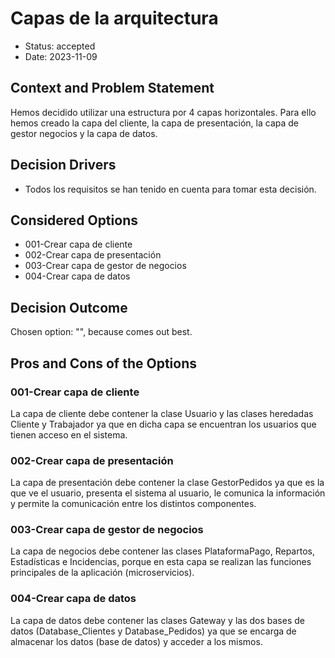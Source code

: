 # Capas de la arquitectura

* Status: accepted
* Date: 2023-11-09

## Context and Problem Statement

Hemos decidido utilizar una estructura por 4 capas horizontales. Para ello hemos creado la capa del cliente, la capa de presentación, la capa de gestor negocios y la capa de datos.

## Decision Drivers

* Todos los requisitos se han tenido en cuenta para tomar esta decisión.

## Considered Options

* 001-Crear capa de cliente
* 002-Crear capa de presentación
* 003-Crear capa de gestor de negocios
* 004-Crear capa de datos

## Decision Outcome

Chosen option: "", because comes out best.

## Pros and Cons of the Options

### 001-Crear capa de cliente

La capa de cliente debe contener la clase Usuario y las clases heredadas Cliente y Trabajador ya que en dicha capa se encuentran los usuarios que tienen acceso en el sistema.

### 002-Crear capa de presentación

La capa de presentación debe contener la clase GestorPedidos ya que es la que ve el usuario, presenta el sistema al usuario, le comunica la información y permite la comunicación entre los distintos componentes.

### 003-Crear capa de gestor de negocios

La capa de negocios debe contener las clases PlataformaPago, Repartos, Estadísticas e Incidencias, porque en esta capa se realizan las funciones principales de la aplicación (microservicios).

### 004-Crear capa de datos

La capa de datos debe contener las clases Gateway y las dos bases de datos (Database_Clientes y Database_Pedidos) ya que se encarga de almacenar los datos (base de datos) y acceder a los mismos.
